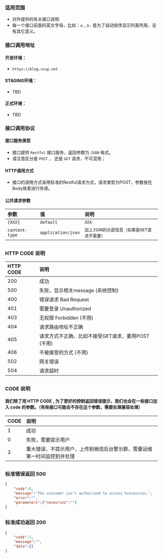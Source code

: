 
### 适用范围
- 对外提供的有关接口说明.
- 每一个接口前面的英文字母，比如：`a.`, `b.` 是为了自动排序显示列表所用，没有其它意义。

### 接口调用地址
#### 开发环境：
- `https://blog.vvup.net`
#### STAGING环境：
- TBD
#### 正式环境：
- TBD

### 接口调用协议
#### 接口服务类型
- 接口提供 `Restful` 接口服务，返回参数为 `JSON` 格式。
- 请注意区分是 `POST` ， 还是 `GET` 请求，不可混用；
#### HTTP调用方式
- 接口的调用方式采用标准的Restful请求方式，请求类型为POST，参数放在Body体里进行传递。
#### 公共请求参数
| 参数 | 值 | 说明 |
| :-----  | :----- | :----- |
| `{XXX}` | `default` | `XXX` |
| `content-type` | `application/json` | `加上JSON的头部信息（如果是GET请求不需要）` |

##
### HTTP CODE 说明
| HTTP CODE | 说明 |
| :-----  | :----- |
| 200 | 成功 |
| 500 | 失败，显示相关message (系统控制) |
| 400 | 错误请求 Bad Request |
| 401 | 需要登录 Unauthorized |
| 403 | 无权限 Forbidden (不用) |
| 404 | 请求路由地址不正确 |
| 405 | 请求方式不正确，比如不接受GET请求，要用POST (不用)|
| 406 | 不被接受的方式 (不用) |
| 502 | 网关错误 |
| 504 | 请求超时 |

##
### CODE 说明
#### 我们除了用 HTTP CODE , 为了更好的控制返回错误提示，我们也会在一些接口加入 code 的参数。（有些接口可能会不存在这个参数，需要处理兼容处理）
| CODE | 说明 |
| :-----  | :----- |
| 1 | 成功 |
| 0 | 失败，需要提示用户 |
| 3 | 重大错误，不提示用户，上传到微信后台警示群，需要运维第一时间监控到并处理 |

##
### 标准错误返回 500
```json
{
    "code":0,
    "message":"The consumer isn't authorized to access %resources.",
    "error":"",
    "parameters":{"resources":""}
}
```

##
### 标准成功返回 200
```json
{
    "code":1,
    "message":"",
    "data":{}
}
```


